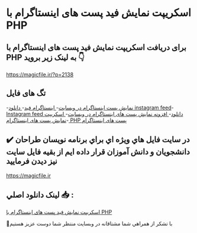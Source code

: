 # اسکریپت نمایش فید پست های اینستاگرام با PHP

## برای دریافت اسکریپت نمایش فید پست های اینستاگرام با PHP به لینک زیر بروید 👇

https://magicfile.ir/?p=2138

## تگ های فایل

-[نمایش پست اینستاگرام در وبسایت](https://magicfile.ir/product/%d8%a7%d8%b3%da%a9%d8%b1%db%8c%d9%be%d8%aa-%d9%86%d9%85%d8%a7%db%8c%d8%b4-%d9%81%db%8c%d8%af-%d9%be%d8%b3%d8%aa-%d9%87%d8%a7%db%8c-%d8%a7%db%8c%d9%86%d8%b3%d8%aa%d8%a7%da%af%d8%b1%d8%a7%d9%85-%d8%a8%d8%a7-php/)-[ اینستاگرام فید](https://magicfile.ir/product/%d8%a7%d8%b3%da%a9%d8%b1%db%8c%d9%be%d8%aa-%d9%86%d9%85%d8%a7%db%8c%d8%b4-%d9%81%db%8c%d8%af-%d9%be%d8%b3%d8%aa-%d9%87%d8%a7%db%8c-%d8%a7%db%8c%d9%86%d8%b3%d8%aa%d8%a7%da%af%d8%b1%d8%a7%d9%85-%d8%a8%d8%a7-php/)-[ دانلود instagram feed](https://magicfile.ir/product/%d8%a7%d8%b3%da%a9%d8%b1%db%8c%d9%be%d8%aa-%d9%86%d9%85%d8%a7%db%8c%d8%b4-%d9%81%db%8c%d8%af-%d9%be%d8%b3%d8%aa-%d9%87%d8%a7%db%8c-%d8%a7%db%8c%d9%86%d8%b3%d8%aa%d8%a7%da%af%d8%b1%d8%a7%d9%85-%d8%a8%d8%a7-php/)-[ Instagram feed دانلود](https://magicfile.ir/product/%d8%a7%d8%b3%da%a9%d8%b1%db%8c%d9%be%d8%aa-%d9%86%d9%85%d8%a7%db%8c%d8%b4-%d9%81%db%8c%d8%af-%d9%be%d8%b3%d8%aa-%d9%87%d8%a7%db%8c-%d8%a7%db%8c%d9%86%d8%b3%d8%aa%d8%a7%da%af%d8%b1%d8%a7%d9%85-%d8%a8%d8%a7-php/)-[ افزونه نمایش پست های اینستاگرام در وبسایت](https://magicfile.ir/product/%d8%a7%d8%b3%da%a9%d8%b1%db%8c%d9%be%d8%aa-%d9%86%d9%85%d8%a7%db%8c%d8%b4-%d9%81%db%8c%d8%af-%d9%be%d8%b3%d8%aa-%d9%87%d8%a7%db%8c-%d8%a7%db%8c%d9%86%d8%b3%d8%aa%d8%a7%da%af%d8%b1%d8%a7%d9%85-%d8%a8%d8%a7-php/)-[ اسکریپت نمایش پست های اینستاگرام](https://magicfile.ir/product/%d8%a7%d8%b3%da%a9%d8%b1%db%8c%d9%be%d8%aa-%d9%86%d9%85%d8%a7%db%8c%d8%b4-%d9%81%db%8c%d8%af-%d9%be%d8%b3%d8%aa-%d9%87%d8%a7%db%8c-%d8%a7%db%8c%d9%86%d8%b3%d8%aa%d8%a7%da%af%d8%b1%d8%a7%d9%85-%d8%a8%d8%a7-php/)-[ PHP پست های اینستاگرام](https://magicfile.ir/product/%d8%a7%d8%b3%da%a9%d8%b1%db%8c%d9%be%d8%aa-%d9%86%d9%85%d8%a7%db%8c%d8%b4-%d9%81%db%8c%d8%af-%d9%be%d8%b3%d8%aa-%d9%87%d8%a7%db%8c-%d8%a7%db%8c%d9%86%d8%b3%d8%aa%d8%a7%da%af%d8%b1%d8%a7%d9%85-%d8%a8%d8%a7-php/)

## ✔️ در سايت فايل هاي ويژه اي براي برنامه نويسان طراحان دانشجويان و دانش آموزان قرار داده ايم از بقيه فايل سايت نيز ديدن فرماييد

https://magicfile.ir


## لينک دانلود اصلي 📥 :

[اسکریپت نمایش فید پست های اینستاگرام با PHP](https://magicfile.ir/product/%d8%a7%d8%b3%da%a9%d8%b1%db%8c%d9%be%d8%aa-%d9%86%d9%85%d8%a7%db%8c%d8%b4-%d9%81%db%8c%d8%af-%d9%be%d8%b3%d8%aa-%d9%87%d8%a7%db%8c-%d8%a7%db%8c%d9%86%d8%b3%d8%aa%d8%a7%da%af%d8%b1%d8%a7%d9%85-%d8%a8%d8%a7-php/) 


🙏با تشکر از همراهي شما مشتاقانه در وبسایت منتظر شما دوست عزیز هستیم

